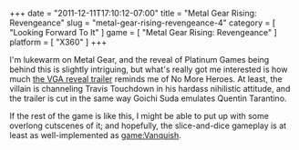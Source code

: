 +++
date = "2011-12-11T17:10:12-07:00"
title = "Metal Gear Rising: Revengeance"
slug = "metal-gear-rising-revengeance-4"
category = [ "Looking Forward To It" ]
game = [ "Metal Gear Rising: Revengeance" ]
platform = [ "X360" ]
+++

I'm lukewarm on Metal Gear, and the reveal of Platinum Games being behind this is slightly intriguing, but what's really got me interested is how much <a href="http://www.joystiq.com/2011/12/10/just-like-we-said-metal-gear-rising-revengeance-developed-by-p/">the VGA reveal trailer</a> reminds me of No More Heroes.  At least, the villain is channeling Travis Touchdown in his hardass nihilistic attitude, and the trailer is cut in the same way Goichi Suda emulates Quentin Tarantino.

If the rest of the game is like this, I might be able to put up with some overlong cutscenes of it; and hopefully, the slice-and-dice gameplay is at least as well-implemented as <game:Vanquish>.